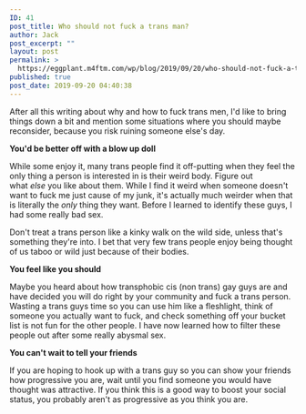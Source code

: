 ```yaml
---
ID: 41
post_title: Who should not fuck a trans man?
author: Jack
post_excerpt: ""
layout: post
permalink: >
  https://eggplant.m4ftm.com/wp/blog/2019/09/20/who-should-not-fuck-a-trans-man/
published: true
post_date: 2019-09-20 04:40:38
---
```

<p id="mcetoc_1dl0clqg00">After all this writing about why and how to fuck trans men, I'd like to bring things down a bit and mention some situations where you should maybe reconsider, because you risk ruining someone else's day.</p>
<strong>You'd be better off with a blow up doll</strong>

While some enjoy it, many trans people find it off-putting when they feel the only thing a person is interested in is their weird body. Figure out what <em>else</em> you like about them. While I find it weird when someone doesn't want to fuck me just cause of my junk, it's actually much weirder when that is literally the <em>only</em> thing they want. Before I learned to identify these guys, I had some really bad sex.

Don't treat a trans person like a kinky walk on the wild side, unless that's something they're into. I bet that very few trans people enjoy being thought of us taboo or wild just because of their bodies.

<strong>You feel like you should</strong>

Maybe you heard about how transphobic cis (non trans) gay guys are and have decided you will do right by your community and fuck a trans person. Wasting a trans guys time so you can use him like a fleshlight, think of someone you actually want to fuck, and check something off your bucket list is not fun for the other people. I have now learned how to filter these people out after some really abysmal sex.

<strong>You can't wait to tell your friends</strong>

If you are hoping to hook up with a trans guy so you can show your friends how progressive you are, wait until you find someone you would have thought was attractive. If you think this is a good way to boost your social status, you probably aren't as progressive as you think you are.